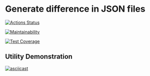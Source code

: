 # Generate difference in JSON files

[![Actions Status](https://github.com/hidoshik/frontend-project-46/actions/workflows/hexlet-check.yml/badge.svg)](https://github.com/hidoshik/frontend-project-46/actions)

[![Maintainability](https://api.codeclimate.com/v1/badges/63d84e05f869ea753665/maintainability)](https://codeclimate.com/github/hidoshik/frontend-project-46/maintainability)

[![Test Coverage](https://api.codeclimate.com/v1/badges/63d84e05f869ea753665/test_coverage)](https://codeclimate.com/github/hidoshik/frontend-project-46/test_coverage)

## Utility Demonstration
[![asciicast](https://asciinema.org/a/YXQmwIAKWubuILciojaTUvITG.svg)](https://asciinema.org/a/YXQmwIAKWubuILciojaTUvITG)